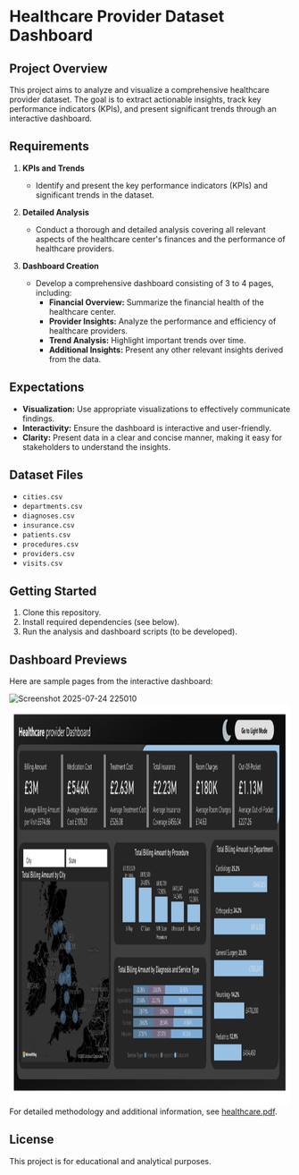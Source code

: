# Healthcare Provider Dataset Dashboard

## Project Overview
This project aims to analyze and visualize a comprehensive healthcare provider dataset. The goal is to extract actionable insights, track key performance indicators (KPIs), and present significant trends through an interactive dashboard.

## Requirements

1. **KPIs and Trends**
   - Identify and present the key performance indicators (KPIs) and significant trends in the dataset.

2. **Detailed Analysis**
   - Conduct a thorough and detailed analysis covering all relevant aspects of the healthcare center's finances and the performance of healthcare providers.

3. **Dashboard Creation**
   - Develop a comprehensive dashboard consisting of 3 to 4 pages, including:
     - **Financial Overview:** Summarize the financial health of the healthcare center.
     - **Provider Insights:** Analyze the performance and efficiency of healthcare providers.
     - **Trend Analysis:** Highlight important trends over time.
     - **Additional Insights:** Present any other relevant insights derived from the data.

## Expectations

- **Visualization:** Use appropriate visualizations to effectively communicate findings.
- **Interactivity:** Ensure the dashboard is interactive and user-friendly.
- **Clarity:** Present data in a clear and concise manner, making it easy for stakeholders to understand the insights.

## Dataset Files
- `cities.csv`
- `departments.csv`
- `diagnoses.csv`
- `insurance.csv`
- `patients.csv`
- `procedures.csv`
- `providers.csv`
- `visits.csv`

## Getting Started
1. Clone this repository.
2. Install required dependencies (see below).
3. Run the analysis and dashboard scripts (to be developed).

## Dashboard Previews

Here are sample pages from the interactive dashboard:

<img width="1244" height="719" alt="Screenshot 2025-07-24 225010" src="https://github.com/user-attachments/assets/df2a2e09-6923-41dc-9c19-b06f24d36073" />
<img width="1244" height="719" alt="Screenshot 2025-07-24 225010" src="https://github.com/ranaibrahim4/Healthcare-Provider-Dashboard/blob/main/Detail%20Darkmode.png"
<img width="1244" height="719" alt="Screenshot 2025-07-24 225010" src="https://github.com/ranaibrahim4/Healthcare-Provider-Dashboard/blob/main/Trends%20Lightmode.png"
<img width="1244" height="719" alt="Screenshot 2025-07-24 225010" src="https://github.com/ranaibrahim4/Healthcare-Provider-Dashboard/blob/main/Trends%20Darkmode.png"
## Documentation

For detailed methodology and additional information, see [healthcare.pdf](healthcare.pdf).

## License
This project is for educational and analytical purposes. 
